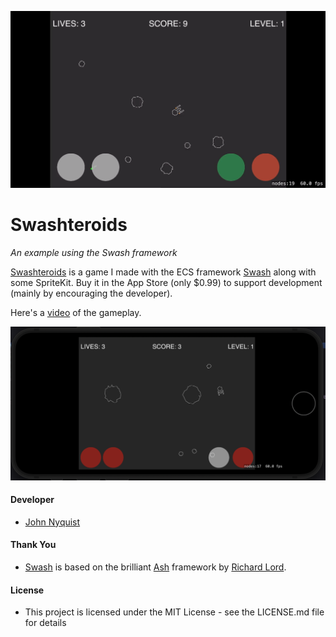 ![Swashteroids](images/0001-0243.gif)

# Swashteroids
_An example using the Swash framework_

[Swashteroids](https://apps.apple.com/us/app/swashteroids/id6472061502) is a game I made with the ECS framework [Swash](https://github.com/johnrnyquist/Swash) along with some SpriteKit. Buy it in the App Store (only $0.99) to support development (mainly by encouraging the developer). 

Here's a [video](https://www.youtube.com/watch?v=WM2IAM2pBCY) of the gameplay.

![Swashteroids](images/swashteroids.png)


#### Developer
- [John Nyquist](https://linkedin.com/in/nyquist)


#### Thank You
- [Swash](https://github.com/johnrnyquist/Swash) is based on the brilliant [Ash](https://github.com/richardlord/Ash) framework by [Richard Lord](https://richardlord.net). 


#### License
- This project is licensed under the MIT License - see the LICENSE.md file for details
